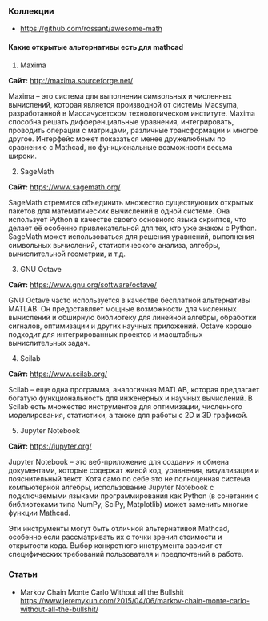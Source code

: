 
### Коллекции

- https://github.com/rossant/awesome-math

#### Какие открытые альтернативы есть для mathcad

1. Maxima

**Сайт:** http://maxima.sourceforge.net/

Maxima – это система для выполнения символьных и численных вычислений, которая является производной от системы Macsyma, разработанной в Массачусетском технологическом институте. Maxima способна решать дифференциальные уравнения, интегрировать, проводить операции с матрицами, различные трансформации и многое другое. Интерфейс может показаться менее дружелюбным по сравнению с Mathcad, но функциональные возможности весьма широки.

2. SageMath

**Сайт:** https://www.sagemath.org/

SageMath стремится объединить множество существующих открытых пакетов для математических вычислений в одной системе. Она использует Python в качестве своего основного языка скриптов, что делает её особенно привлекательной для тех, кто уже знаком с Python. SageMath может использоваться для решения уравнений, выполнения символьных вычислений, статистического анализа, алгебры, вычислительной геометрии, и т.д.

3. GNU Octave

**Сайт:** https://www.gnu.org/software/octave/

GNU Octave часто используется в качестве бесплатной альтернативы MATLAB. Он предоставляет мощные возможности для численных вычислений и обширную библиотеку для линейной алгебры, обработки сигналов, оптимизации и других научных приложений. Octave хорошо подходит для интегрированных проектов и масштабных вычислительных задач.

4. Scilab

**Сайт:** https://www.scilab.org/

Scilab – еще одна программа, аналогичная MATLAB, которая предлагает богатую функциональность для инженерных и научных вычислений. В Scilab есть множество инструментов для оптимизации, численного моделирования, статистики, а также для работы с 2D и 3D графикой.

5. Jupyter Notebook

**Сайт:** https://jupyter.org/

Jupyter Notebook – это веб-приложение для создания и обмена документами, которые содержат живой код, уравнения, визуализации и пояснительный текст. Хотя само по себе это не полноценная система компьютерной алгебры, использование Jupyter Notebook с подключаемыми языками программирования как Python (в сочетании с библиотеками типа NumPy, SciPy, Matplotlib) может заменить многие функции Mathcad.

Эти инструменты могут быть отличной альтернативой Mathcad, особенно если рассматривать их с точки зрения стоимости и открытости кода. Выбор конкретного инструмента зависит от специфических требований пользователя и предпочтений в работе.

### Статьи

- Markov Chain Monte Carlo Without all the Bullshit https://www.jeremykun.com/2015/04/06/markov-chain-monte-carlo-without-all-the-bullshit/